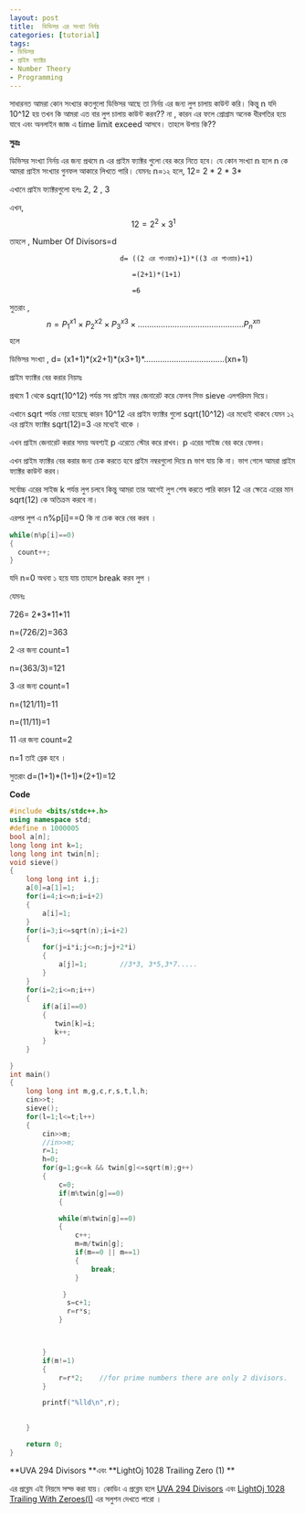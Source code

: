```yaml
---
layout: post
title:  ডিভিসর এর সংখ্যা নির্নয়
categories: [tutorial]
tags:
- ডিভিসর
- প্রাইম ফ্যাক্টর
- Number Theory
- Programming
---
```



সাধারনত আমরা  কোন সংখ্যার কতগুলো ডিভিসর আছে তা নির্নয় এর জন্য লুপ চালায় কাউন্ট করি। কিন্তু n যদি 10^12 হয় তখন কি আমরা এত বার লুপ চালায় কাউন্ট করব?? না , কারন এর ফলে প্রোগ্রাম অনেক ধীরগতির হয়ে যাবে এবং অনলাইন জাজ এ time limit exceed আসবে। তাহলে উপায় কি??

**সুত্রঃ**

ডিভিসর সংখ্যা নির্নয় এর জন্য প্রথমে n এর প্রাইম ফ্যাক্টর গুলো বের করে নিতে হবে। যে কোন সংখ্যা n হলে n  কে আমরা  প্রাইম সংখ্যার গুনফল আকারে লিখতে পারি। যেমনঃ n=১২ হলে,
                                                     12= 2 * 2 * 3*

এখানে প্রাইম ফ্যাক্টরগুলো হলঃ 2, 2 , 3

এখন,              $$12= 2^2 \times 3^1$$

তাহলে , Number Of Divisors=d

                               d= ((2 এর পাওয়ার)+1)*((3 এর পাওয়ার)+1)

                                  =(2+1)*(1+1)

                                  =6

সুতরাং , $$n= P_1^{x1}\times P_2^{x2}\times P_3^{x3}\times ……………………………………….P_n^{xn}$$ হলে

ডিভিসর সংখ্যা , d= \(x1+1\)\*\(x2+1\)\*\(x3+1\)\*……………………………..\(xn+1\)

প্রাইম ফ্যাক্টর বের করার নিয়মঃ

প্রথমে 1 থেকে sqrt\(10^12\) পর্যন্ত সব প্রাইম নম্বর জেনারেট করে ফেলব  সিভ sieve এলগরিদম দিয়ে।

এখানে sqrt পর্যন্ত নেয়া হয়েছে কারন 10^12 এর  প্রাইম ফ্যাক্টর গুলো sqrt\(10^12\)  এর মধ্যেই থাকবে যেমন ১২ এর প্রাইম ফ্যাক্টর sqrt\(12\)=3 এর মধ্যেই থাকে ।

এখন প্রাইম জেনারেট করার সময় অবশ্যই  p এরেতে স্টোর করে রাখব। p এরের সাইজ বের করে ফেলব।

এখন প্রাইম ফ্যাক্টর বের করার জন্য চেক করতে হবে প্রাইম নম্বরগুলো দিয়ে n ভাগ যায় কি না। ভাগ গেলে আমরা  প্রাইম ফ্যাক্টর কাউন্ট করব।

সর্বোচ্চ  এরের সাইজ k পর্যন্ত লুপ চলবে কিন্তু আমরা তার আগেই লুপ শেষ করতে পারি কারন 12 এর ক্ষেত্রে এরের মান sqrt\(12\) কে অতিক্রম করবে না।

এরপর লুপ এ n%p\[i\]==0 কি না চেক করে বের করব ।

```cpp
while(n%p[i]==0)
{
  count++;
}
```

যদি n=0 অথবা ১ হয়ে যায় তাহলে break করব লুপ ।

যেমনঃ

726= 2\*3\*11\*11

n=\(726/2\)=363

2 এর জন্য count=1

n=\(363/3\)=121

3 এর জন্য count=1

n=\(121/11\)=11

n=\(11/11\)=1

11 এর জন্য count=2

n=1 তাই ব্রেক হবে ।

সুতরাং d=\(1+1\)\*\(1+1\)\*\(2+1\)=12



**Code** 

```cpp
#include <bits/stdc++.h>
using namespace std;
#define n 1000005
bool a[n];
long long int k=1;
long long int twin[n];
void sieve()
{
    long long int i,j;
    a[0]=a[1]=1;
    for(i=4;i<=n;i=i+2)
    {
        a[i]=1;
    }
    for(i=3;i<=sqrt(n);i=i+2)
    {
        for(j=i*i;j<=n;j=j+2*i)
        {
            a[j]=1;        //3*3, 3*5,3*7.....
        }
    }
    for(i=2;i<=n;i++)
    {
        if(a[i]==0)
        {
           twin[k]=i;
           k++;
        }
    }

}
int main()
{
    long long int m,g,c,r,s,t,l,h;
    cin>>t;
    sieve();
    for(l=1;l<=t;l++)
    {
        cin>>m;
        //in>>m;
        r=1;
        h=0;
        for(g=1;g<=k && twin[g]<=sqrt(m);g++)
        {
            c=0;
            if(m%twin[g]==0)
            {

            while(m%twin[g]==0)
            {
                c++;
                m=m/twin[g];
                if(m==0 || m==1)
                {
                    break;
                }

             }
              s=c+1;
              r=r*s;
            }



        }
        if(m!=1)
        {
            r=r*2;    //for prime numbers there are only 2 divisors.
        }

        printf("%lld\n",r);
        

    }

    return 0;
}
```





**UVA 294 Divisors **এবং **LightOj 1028 Trailing Zero \(1\) **

এর প্রব্লেম এই নিয়মে সল্ভ করা যায়। কোডিং এ প্রব্লেম হলে [UVA 294 Divisors](http://shawonruet.blogspot.com/2016/07/uva-294-divisors.html) এবং [LightOj 1028 Trailing With Zeroes\(I\)](http://shawonruet.blogspot.com/2016/07/lightoj-1028-trailing-with-zeroes-i.html) এর সলুশন দেখতে পারো ।

